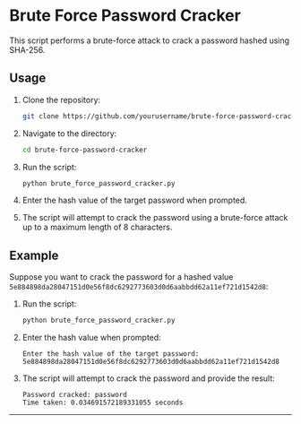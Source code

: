 # Brute Force Password Cracker

This script performs a brute-force attack to crack a password hashed using SHA-256.

## Usage

1. Clone the repository:
   ```bash
   git clone https://github.com/yourusername/brute-force-password-cracker.git
   ```

2. Navigate to the directory:
   ```bash
   cd brute-force-password-cracker
   ```

3. Run the script:
   ```bash
   python brute_force_password_cracker.py
   ```

4. Enter the hash value of the target password when prompted.

5. The script will attempt to crack the password using a brute-force attack up to a maximum length of 8 characters.

## Example

Suppose you want to crack the password for a hashed value `5e884898da28047151d0e56f8dc6292773603d0d6aabbdd62a11ef721d1542d8`:

1. Run the script:
   ```bash
   python brute_force_password_cracker.py
   ```

2. Enter the hash value when prompted:
   ```plaintext
   Enter the hash value of the target password: 5e884898da28047151d0e56f8dc6292773603d0d6aabbdd62a11ef721d1542d8
   ```

3. The script will attempt to crack the password and provide the result:
   ```plaintext
   Password cracked: password
   Time taken: 0.034691572189331055 seconds
   ```

---
